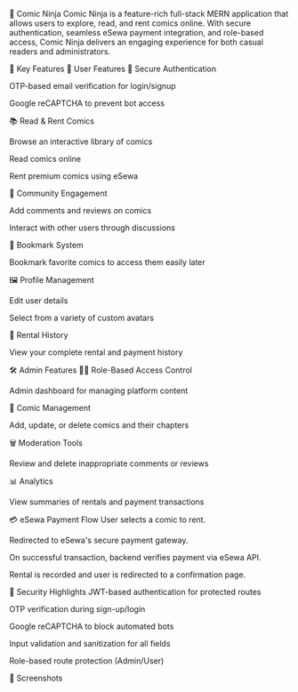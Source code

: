 📖 Comic Ninja
Comic Ninja is a feature-rich full-stack MERN application that allows users to explore, read, and rent comics online. With secure authentication, seamless eSewa payment integration, and role-based access, Comic Ninja delivers an engaging experience for both casual readers and administrators.

🚀 Key Features
👤 User Features
🔐 Secure Authentication

OTP-based email verification for login/signup

Google reCAPTCHA to prevent bot access

📚 Read & Rent Comics

Browse an interactive library of comics

Read comics online

Rent premium comics using eSewa

💬 Community Engagement

Add comments and reviews on comics

Interact with other users through discussions

📌 Bookmark System

Bookmark favorite comics to access them easily later

🖼️ Profile Management

Edit user details

Select from a variety of custom avatars

🧾 Rental History

View your complete rental and payment history

🛠️ Admin Features
🧑‍💼 Role-Based Access Control

Admin dashboard for managing platform content

📘 Comic Management

Add, update, or delete comics and their chapters

🗑️ Moderation Tools

Review and delete inappropriate comments or reviews

📊 Analytics

View summaries of rentals and payment transactions

💳 eSewa Payment Flow
User selects a comic to rent.

Redirected to eSewa's secure payment gateway.

On successful transaction, backend verifies payment via eSewa API.

Rental is recorded and user is redirected to a confirmation page.

🔐 Security Highlights
JWT-based authentication for protected routes

OTP verification during sign-up/login

Google reCAPTCHA to block automated bots

Input validation and sanitization for all fields

Role-based route protection (Admin/User)

📸 Screenshots

